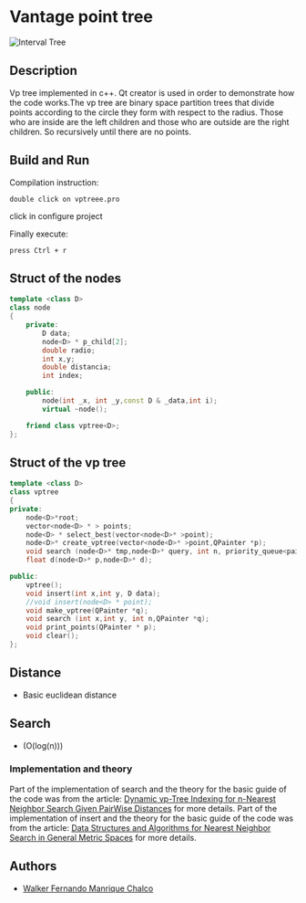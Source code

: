 Vantage point tree
=========

![](https://github.com/kenny181920/estructura/blob/master/IntervalTREE/Recursos/intervalGRAF.png "Interval Tree")

## Description
Vp tree implemented in c++. Qt creator is used in order to demonstrate how the code works.The vp tree are binary space partition trees that divide points according to the circle they form with respect to the radius. Those who are inside are the left children and those who are outside are the right children. So recursively until there are no points.

## Build and Run
Compilation instruction:

	double click on vptreee.pro
  click in configure project

Finally execute:

	press Ctrl + r

## Struct of the nodes
```c++
template <class D>
class node
{
    private:
        D data;
        node<D> * p_child[2];
        double radio;
        int x,y;
        double distancia;
        int index;

    public:
        node(int _x, int _y,const D & _data,int i);
        virtual ~node();

    friend class vptree<D>;
};
```

## Struct of the vp tree

```c++
template <class D>
class vptree
{
private:
    node<D>*root;
    vector<node<D> * > points;
    node<D> * select_best(vector<node<D>* >point);
    node<D>* create_vptree(vector<node<D>* >point,QPainter *p);
    void search (node<D>* tmp,node<D>* query, int n, priority_queue<pair<double, int>> &heap);
    float d(node<D>* p,node<D>* d);

public:
    vptree();
    void insert(int x,int y, D data);
    //void insert(node<D> * point);
    void make_vptree(QPainter *q);
    void search (int x,int y, int n,QPainter *q);
    void print_points(QPainter * p);
    void clear();
};
```
## Distance
  - Basic euclidean distance
## Search
  - (O(log(n)))
### Implementation and theory
Part of the implementation of search and the theory for the basic guide of the code was from the article: [Dynamic vp-Tree Indexing for n-Nearest Neighbor Search Given PairWise Distances](https://www.researchgate.net/publication/243134425_Dynamic_vp-Tree_Indexing_for_n-Nearest_Neighbor_Search_Given_PairWise_Distances) for more details.
Part of the implementation of insert and the theory for the basic guide of the code was from the article: [Data Structures and Algorithms for Nearest Neighbor Search in General Metric Spaces](https://www.researchgate.net/publication/2596667_Data_Structures_and_Algorithms_for_Nearest_Neighbor_Search_in_General_Metric_Spaces) for more details.
## Authors
- [Walker Fernando Manrique Chalco](https://github.com/walker1239)
